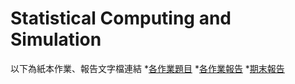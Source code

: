 # Statistical Computing and Simulation

以下為紙本作業、報告文字檔連結
*[各作業題目](https://drive.google.com/open?id=15EM-aaA9fKDH6E5HN-GQiWJrePmAzCsT)
*[各作業報告](https://drive.google.com/open?id=1GhL4iXQ29TG4plhDfcozQ1qYSaWfmmwI)
*[期末報告](https://drive.google.com/open?id=1OK7XlGnX1Bv2GdvtGFGgVmzh4ELYnhZy)
